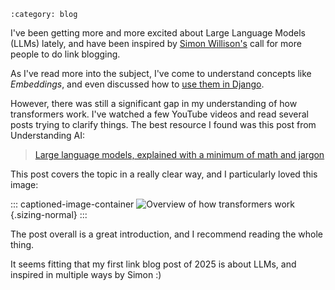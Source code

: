 ```{post} Jan 01, 2025
:category: blog
```

I've been getting more and more excited about Large Language Models
(LLMs) lately, and have been inspired by [Simon
Willison's](https://simonwillison.net/2024/Dec/22/link-blog/) call for
more people to do link blogging.

As I've read more into the subject, I've come to understand concepts
like *Embeddings*, and even discussed how to [use them in
Django](https://www.ethicalads.io/blog/2024/04/using-embeddings-in-production-with-postgres-django-for-niche-ad-targeting/).

However, there was still a significant gap in my understanding of how
transformers work. I've watched a few YouTube videos and read several
posts trying to clarify things. The best resource I found was this post
from Understanding AI:

> [Large language models, explained with a minimum of math and
> jargon](https://www.understandingai.org/p/large-language-models-explained-with)

This post covers the topic in a really clear way, and I particularly
loved this image:

::: captioned-image-container
![Overview of how transformers
work](https://substackcdn.com/image/fetch/w_1456,c_limit,f_auto,q_auto:good,fl_progressive:steep/https%3A%2F%2Fsubstack-post-media.s3.amazonaws.com%2Fpublic%2Fimages%2F1017b3b5-b18f-4918-b652-1fb5a9df1120_1600x1001.png "Understanding AI's explanation of Large Language Models"){.sizing-normal}
:::

The post overall is a great introduction, and I recommend reading the
whole thing.

It seems fitting that my first link blog post of 2025 is about LLMs, and
inspired in multiple ways by Simon :)
